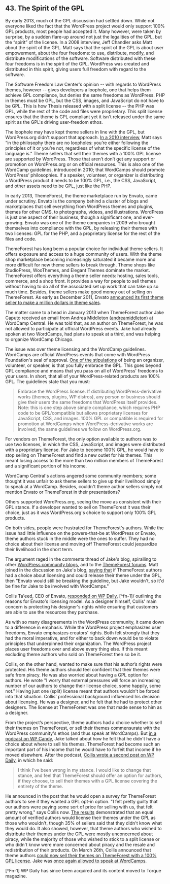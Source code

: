 ## 43. The Spirit of the GPL

By early 2013, much of the GPL discussion had settled down. While not everyone liked the fact that the WordPress project would only support 100% GPL products, most people had accepted it. Many however, were taken by surprise, by a sudden flare-up around not just the legalities of the GPL, but the “spirit” of the license. In a 2008 interview, Jeff Chandler asks Matt about the spirit of the GPL. Matt says that the spirit of the GPL is about user empowerment, about the four freedoms: to use, distribute, modify, and distribute modifications of the software. Software  distributed with these four freedoms is in the spirit of the GPL. WordPress was created and distributed in this spirit, giving users full freedom with regard to the software. 

The Software Freedom Law Center's opinion -- with regards to WordPress themes, however -- gives developers a loophole, one that helps them achieve GPL compliance, but denies the same freedoms as WordPress. PHP in themes must be GPL, but the CSS, images, and JavaScript do not have to be GPL. This is how Thesis released with a split license -- the PHP was GPL, while the rest of the code and files were proprietary. This split license ensures that the theme is GPL compliant yet it isn't released under the same spirit as the GPL's driving user-freedom ethos.

The loophole may have kept theme sellers in line with the GPL, but WordPress.org didn't support that approach. [In a 2010 interview](http://wordpress.tv/2010/03/09/mullenweg-little-wordpress-interview/), Matt says “in the philosophy there are no loopholes: you’re either following the principles of it or you’re not, regardless of what the specific license of the language is." Theme sellers that sell their themes with a 100% GPL license are supported by WordPress. Those that aren’t don’t get any support or promotion on WordPress.org or on official resources. This is also one of the WordCamp guidelines, introduced in 2010; that WordCamps should promote WordPress’ philosophies. If a speaker, volunteer, or organizer is distributing a WordPress product it needs to be 100% GPL, i.e., the CSS, JavaScript, and other assets need to be GPL, just like the PHP.

In early 2013, ThemeForest, the theme marketplace run by Envato, came under scrutiny. Envato is the company behind a cluster of blogs and marketplaces that sell everything from WordPress themes and plugins, themes for other CMS, to photographs, videos, and illustrations. WordPress is just one aspect of their business, though a significant one, and ever-growing. Envato was one of the theme companies in 2009 who brought themselves into compliance with the GPL, by releasing their themes with two licenses: GPL for the PHP, and a proprietary license for the rest of the files and code.

ThemeForest has long been a popular choice for individual theme sellers. It offers exposure and access to a huge community of users. With the theme shop marketplace becoming increasingly saturated it became more and more difficult for new theme sellers to break through. Theme shops like StudioPress, WooThemes, and Elegant Themes dominate the market. ThemeForest offers everything a theme seller needs: hosting, sales tools, commerce, and a shop front. It provides a way for people to sell themes without having to do all of the associated set up work that can take up so much time. Besides, theme sellers make good money out of selling on ThemeForest. As early as December 2011, Envato [announced its first theme seller to make a million dollars in theme sales](http://notes.envato.com/milestones/kriesi-first-to-1000000-on-the-marketplaces/).

The matter came to a head in January 2013 when ThemeForest author Jake Caputo received an email from Andrea Middleton ([andreamiddleton](https://profiles.wordpress.org/andreamiddleton/)) at WordCamp Central. He was told that, as an author on ThemeForest, he was not allowed to participate at official WordPress events. Jake had already spoken at two WordCamps, had plans to speak at a third, and was helping to organize WordCamp Chicago.

The issue was over theme licensing and the WordCamp guidelines. WordCamps are official WordPress events that come with WordPress Foundation's seal of approval. [One of the stipulations](http://plan.wordcamp.org/become-an-organizer/representing-wordpress/) of being an organizer, volunteer, or speaker, is that you fully embrace the GPL. This goes beyond GPL compliance and means that you pass on all of WordPress' freedoms to your users. In short, that all of your WordPress-related products are 100% GPL. The guidelines state that you must:

> Embrace the WordPress license. If distributing WordPress-derivative works (themes, plugins, WP distros), any person or business should give their users the same freedoms that WordPress itself provides. Note: this is one step above simple compliance, which requires PHP code to be GPL/compatible but allows proprietary licenses for JavaScript, CSS, and images. 100% GPL or compatible is required for promotion at WordCamps when WordPress-derivative works are involved, the same guidelines we follow on WordPress.org.

For vendors on ThemeForest, the only option available to authors was to use two licenses, in which the CSS, JavaScript, and images were distributed with a proprietary license. For Jake to become 100% GPL, he would have to stop selling on ThemeForest and find a new outlet for his themes. This meant losing access to the more than two million members of ThemeForest and a significant portion of his income.

WordCamp Central's actions angered some community members; some thought it was unfair to ask theme sellers to give up their livelihood simply to speak at a WordCamp. Besides, couldn't theme author sellers simply not mention Envato or ThemeForest in their presentations? 

Others supported WordPress.org, seeing the move as consistent with their GPL stance. If a developer wanted to sell on ThemeForest it was their choice, just as it was WordPress.org's choice to support only 100% GPL products.

On both sides, people were frustrated for ThemeForest's authors. While the issue had little influence on the powers-that-be at WordPress or Envato, theme authors stuck in the middle were the ones to suffer. They had no choice about their license and moving off ThemeForest could jeopardize their livelihood in the short term.

The argument raged in the comments thread of Jake's blog, spiralling to other [WordPress community blogs](http://www.poststat.us/what-now-for-commercial-theme-authors/), and to the [ThemeForest forums](http://themeforest.net/forums/thread/wordpressorg-bans-themeforest-members-from-participating-in-official-wordcamp-gatherings/85648?page=2). Matt joined in the discussion on Jake's blog, [saying that](http://www.designcrumbs.com/automatically-blackballed#comment-430) if ThemeForest authors had a choice about licensing and could release their theme under the GPL, then "Envato would still be breaking the guideline, but Jake wouldn't, so it'd be fine for Jake to be involved with WordCamps."

Collis Ta'eed, CEO of Envato, [responded on WP Daily](http://torquemag.io/themeforest-wordcamps/), [^fn-1]/ outlining the reasons for Envato's licensing model. As a designer himself, Collis' main concern is protecting his designer's rights while ensuring that customers are able to use the resources they purchase.

As with so many disagreements in the WordPress community, it came down to a difference in emphasis. While the WordPress project emphasizes user freedoms, Envato emphasizes creators' rights. Both felt strongly that they had the moral imperative, and for either to back down would be to violate principles that underpinned their organization. The WordPress project places user freedoms over and above every thing else. If this meant excluding theme authors who sold on ThemeForest then so be it. 

Collis, on the other hand, wanted to make sure that his author’s rights were protected. His theme authors should feel confident that their themes were safe from piracy. He was also worried about having a GPL option for authors. He wrote "I worry that external pressures will force an increasing number of our authors to change their license choice, some happily, some not." Having just one (split) license meant that authors wouldn't be forced into that situation. Collis' professional background influenced his decision about licensing. He was a designer, and he felt that he had to protect other designers. The license at ThemeForest was one that made sense to him as a designer. 

From the project’s perspective, theme authors had a choice whether to sell their themes on ThemeForest, or sell their themes commensurate with the WordPress community's ethos (and thus speak at WordCamps). But [in a podcast on WP Candy](http://wpcandy.com/podcasts/035-with-special-guest-jake-caputo/), Jake talked about how he felt that he didn't have a choice about where to sell his themes. ThemeForest had become such an important part of his income that he would have to forfeit that income if he moved elsewhere. After the podcast, [Collis wrote a second post on WP Daily](http://torquemag.io/theme-clarity/), in which he said:

> I think I've been wrong in my stance. I would like to change that stance, and feel that ThemeForest should offer an option for authors, if they choose, to sell their themes with a GPL license covering the entirety of the theme. 

He announced in the post that he would open a survey for ThemeForest authors to see if they wanted a GPL opt-in option. "I felt pretty guilty that our authors were paying some sort of price for selling with us, that felt pretty wrong," says Collis now. [The results](http://notes.envato.com/news/survey-results-about-gpl-opt-in-choice/) demonstrated that an equal amount of verified authors would license their themes under the GPL as those who wouldn't, though 35% of sellers said that they didn't know what they would do. It also showed, however, that theme authors who wished to distribute their themes under the GPL were mostly unconcerned about piracy, while the majority of those who wished to stick to a split license or who didn't know were more concerned about piracy and the resale and redistribution of their products. On March 26th, Collis announced that theme authors [could now sell their themes on ThemeForest with a 100% GPL license](http://notes.envato.com/general/100-gpl-option-now-available-plus-woothemes-arrives/). Jake was [once again allowed to speak at WordCamps](http://www.designcrumbs.com/un-blackballed). 



[^Fn-1] WP Daily has since been acquired and its content moved to Torque magazine.


